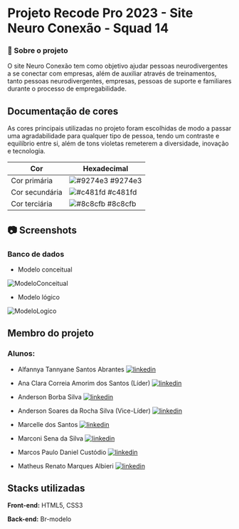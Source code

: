 
# Projeto Recode Pro 2023 - Site Neuro Conexão - Squad 14
### 🚀 Sobre o projeto

O site Neuro Conexão tem como objetivo ajudar pessoas neurodivergentes a se conectar com empresas, além de auxiliar através de treinamentos, tanto pessoas neurodivergentes, empresas, pessoas de suporte e familiares durante o processo de empregabilidade.

## Documentação de cores

As cores principais utilizadas no projeto foram escolhidas de modo a passar uma agradabilidade para qualquer tipo de pessoa, tendo um contraste e equilíbrio entre si, além de tons violetas remeterem a diversidade, inovação e tecnologia. 

| Cor               | Hexadecimal                                                |
| ----------------- | ---------------------------------------------------------------- |
| Cor primária       | ![#9274e3](https://via.placeholder.com/10/9274e3?text=+) #9274e3 |
| Cor secundária       | ![#c481fd](https://via.placeholder.com/10/c481fd?text=+) #c481fd |
| Cor terciária       | ![#8c8cfb](https://via.placeholder.com/10/8c8cfb?text=+) #8c8cfb |

## 📷 Screenshots
### Banco de dados 

- Modelo conceitual

 <img src="BancodeDados/ModeloConceitual.jpg" alt="ModeloConceitual">

- Modelo lógico

<img src="BancodeDados/ModeloLogico.png" alt="ModeloLogico">

## Membro do projeto
### Alunos: 
- Alfannya Tannyane Santos Abrantes [![linkedin](https://img.shields.io/badge/linkedin-0A66C2?style=for-the-badge&logo=linkedin&logoColor=white)](https://www.linkedin.com/in/alfanya-a-277773bb/)

- Ana Clara Correia Amorim dos Santos (Líder) [![linkedin](https://img.shields.io/badge/linkedin-0A66C2?style=for-the-badge&logo=linkedin&logoColor=white)](https://www.linkedin.com/in/anaclaracamorim/)

- Anderson Borba Silva [![linkedin](https://img.shields.io/badge/linkedin-0A66C2?style=for-the-badge&logo=linkedin&logoColor=white)](https://www.linkedin.com/in/anderson-borba-silva-54592481/)

- Anderson Soares da Rocha Silva (Vice-Líder) [![linkedin](https://img.shields.io/badge/linkedin-0A66C2?style=for-the-badge&logo=linkedin&logoColor=white)](https://www.linkedin.com/in/anderson-rocha-silva/)

- Marcelle dos Santos [![linkedin](https://img.shields.io/badge/linkedin-0A66C2?style=for-the-badge&logo=linkedin&logoColor=white)](https://www.linkedin.com/in/marcelle-santos-170995163/)

- Marconi Sena da Silva [![linkedin](https://img.shields.io/badge/linkedin-0A66C2?style=for-the-badge&logo=linkedin&logoColor=white)](https://www.linkedin.com/in/marconi-sena/)

- Marcos Paulo Daniel Custódio [![linkedin](https://img.shields.io/badge/linkedin-0A66C2?style=for-the-badge&logo=linkedin&logoColor=white)](#)

- Matheus Renato Marques Albieri [![linkedin](https://img.shields.io/badge/linkedin-0A66C2?style=for-the-badge&logo=linkedin&logoColor=white)](#)






## Stacks utilizadas

**Front-end:** HTML5, CSS3

**Back-end:** Br-modelo

